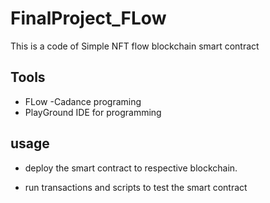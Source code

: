 # FinalProject_FLow

This is a code of Simple NFT flow blockchain smart contract 

## Tools
- FLow -Cadance programing
- PlayGround IDE for programming


## usage
- deploy the smart contract to respective blockchain.

- run transactions and scripts to test the smart contract

